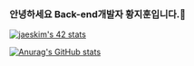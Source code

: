 ### 안녕하세요 Back-end개발자 황지훈입니다.👋
[![jaeskim's 42 stats](https://badge42.herokuapp.com/api/stats/jihuhwan)](https://github.com/JaeSeoKim/badge42)

[![Anurag's GitHub stats](https://github-readme-stats.vercel.app/api?username=ghkdwlgns612&&show_icons=true)](https://github.com/anuraghazra/github-readme-stats)
